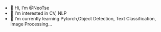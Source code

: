 - 👋 Hi, I’m @NeoTse
- 👀 I’m interested in CV, NLP
- 🌱 I’m currently learning Pytorch,Object Detection, Text Classification, Image Processing...


